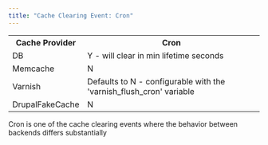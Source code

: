 ```yaml
---
title: "Cache Clearing Event: Cron"
---
```


  <table>
    <tbody>
      <tr>
        <th>Cache Provider</th>
        <th>Cron</th>
      </tr>
      <tr>
        <td>DB</td>
        <td>Y - will clear in min lifetime seconds</td>
      </tr>
      <tr>
        <td>Memcache</td>
        <td>N</td>
      </tr>
      <tr>
        <td>Varnish</td>
        <td>Defaults to N - configurable with the 'varnish_flush_cron' variable</td>
      </tr>
      <tr>
        <td>DrupalFakeCache</td>
        <td>N</td>
      </tr>
    </tbody>
  </table>

<div class="presenter-note">
Cron is one of the cache clearing events where the behavior between backends differs substantially
</div>
